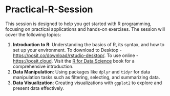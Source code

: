 # Practical-R-Session

This session is designed to help you get started with R programming, focusing on practical applications and hands-on exercises. The session will cover the following topics:
1. **Introduction to R**: Understanding the basics of R, its syntax, and how to set up your environment. To download to Desktop - https://posit.co/download/rstudio-desktop/. To use online - https://posit.cloud. Visit the [R for Data Science](https://r4ds.had.co.nz/) book for a comprehensive introduction.
2. **Data Manipulation**: Using packages like `dplyr` and `tidyr` for data manipulation tasks such as filtering, selecting, and summarizing data.
3. **Data Visualization**: Creating visualizations with `ggplot2` to explore and present data effectively. 